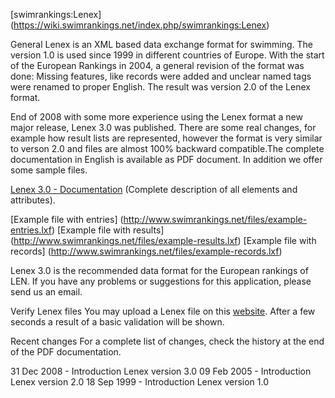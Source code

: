 [swimrankings:Lenex] (https://wiki.swimrankings.net/index.php/swimrankings:Lenex)

General
Lenex is an XML based data exchange format for swimming. The version 1.0 is used since 1999 in different countries of Europe. With the start of the European Rankings in 2004, a general revision of the format was done: Missing features, like records were added and unclear named tags were renamed to proper English. The result was version 2.0 of the Lenex format.

End of 2008 with some more experience using the Lenex format a new major release, Lenex 3.0 was published. There are some real changes, for example how result lists are represented, however the format is very similar to verson 2.0 and files are almost 100% backward compatible.The complete documentation in English is available as PDF document. In addition we offer some sample files.


[Lenex 3.0 - Documentation](https://wiki.swimrankings.net/images/6/62/Lenex_3.0_Technical_Documentation.pdf) (Complete description of all elements and attributes).

[Example file with entries] (http://www.swimrankings.net/files/example-entries.lxf)
[Example file with results] (http://www.swimrankings.net/files/example-results.lxf)
[Example file with records] (http://www.swimrankings.net/files/example-records.lxf)

Lenex 3.0 is the recommended data format for the European rankings of LEN. If you have any problems or suggestions for this application, please send us an email.


Verify Lenex files
You may upload a Lenex file on this [website](http://www.swimrankings.net/resultFileTestLenex.php). After a few seconds a result of a basic validation will be shown.


Recent changes
For a complete list of changes, check the history at the end of the PDF documentation.

31 Dec 2008 - Introduction Lenex version 3.0
09 Feb 2005 - Introduction Lenex version 2.0
18 Sep 1999 - Introduction Lenex version 1.0
